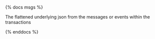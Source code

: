 {% docs msgs %}

The flattened underlying json from the messages or events within the transactions

{% enddocs %}